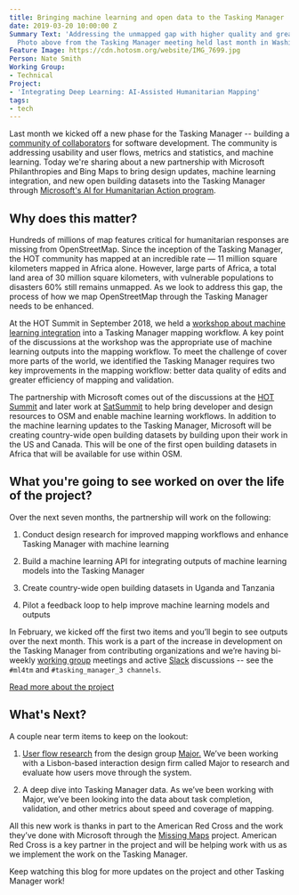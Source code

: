 ```yaml
---
title: Bringing machine learning and open data to the Tasking Manager
date: 2019-03-20 10:00:00 Z
Summary Text: 'Addressing the unmapped gap with higher quality and greater efficiency.
  Photo above from the Tasking Manager meeting held last month in Washington, DC. '
Feature Image: https://cdn.hotosm.org/website/IMG_7699.jpg
Person: Nate Smith
Working Group:
- Technical
Project:
- 'Integrating Deep Learning: AI-Assisted Humanitarian Mapping'
tags:
- tech
---
```


Last month we kicked off a new phase for the Tasking Manager -- building a [community of collaborators](https://www.hotosm.org/updates/a-community-of-collaborators-for-the-tasking-manager/) for software development. The community is addressing usability and user flows, metrics and statistics, and machine learning. Today we're sharing about a new partnership with Microsoft Philanthropies and Bing Maps to bring design updates, machine learning integration, and new open building datasets into the Tasking Manager through [Microsoft's AI for Humanitarian Action program](https://www.microsoft.com/en-us/ai/ai-for-humanitarian-action).

## Why does this matter?

Hundreds of millions of map features critical for humanitarian responses are missing from OpenStreetMap. Since the inception of the Tasking Manager, the HOT community has mapped at an incredible rate — 11 million square kilometers mapped in Africa alone. However, large parts of Africa, a total land area of 30 million square kilometers, with vulnerable populations to disasters 60% still remains unmapped. As we look to address this gap, the process of how we map OpenStreetMap through the Tasking Manager needs to be enhanced. 

At the HOT Summit in September 2018, we held a [workshop about machine learning integration](https://www.hotosm.org/updates/integrating-machine-learning-into-the-tasking-manager/) into a Tasking Manager mapping workflow. A key point of the discussions at the workshop was the appropriate use of machine learning outputs into the mapping workflow. To meet the challenge of cover more parts of the world, we identified the Tasking Manager requires two key improvements in the mapping workflow: better data quality of edits and greater efficiency of mapping and validation.

The partnership with Microsoft comes out of the discussions at the [HOT Summit](https://www.hotosm.org/updates/hot-summit-at-foss4g-2018-combining-communities-in-dar-es-salaam/) and later work at [SatSummit](https://2018.satsummit.io/) to help bring developer and design resources to OSM and enable machine learning workflows. In addition to the machine learning updates to the Tasking Manager, Microsoft will be creating country-wide open building datasets by building upon their work in the US and Canada. This will be one of the first open building datasets in Africa that will be available for use within OSM.

## What you're going to see worked on over the life of the project?

Over the next seven months, the partnership will work on the following: 

1. Conduct design research for improved mapping workflows and enhance Tasking Manager with machine learning

2. Build a machine learning API for integrating outputs of machine learning models into the Tasking Manager

3. Create country-wide open building datasets in Uganda and Tanzania

4. Pilot a feedback loop to help improve machine learning models and outputs

In February, we kicked off the first two items and you’ll begin to see outputs over the next month. This work is a part of the increase in development on the Tasking Manager from contributing organizations and we’re having bi-weekly [working group](https://github.com/hotosm/tasking-manager/wiki/TM-Working-Group-Meeting-Details) meetings and active [Slack](https://slack.hotosm.org/) discussions -- see the `#ml4tm` and `#tasking_manager_3 channels`.

<p>
<div class="highlight-options"><a href="https://www.hotosm.org/projects/ai-assisted-humanitarian-mapping/" class="btn btn-primary btn-block btn-chevron">Read more about the project</a></div>
</p>

## What's Next?

A couple near term items to keep on the lookout: 

1. [User flow research](https://github.com/hotosm/projects/issues/12) from the design group [Major.](http://wegomajor.com/) We’ve been working with a Lisbon-based interaction design firm called Major to research and evaluate how users move through the system. 

2. A deep dive into Tasking Manager data. As we’ve been working with Major, we’ve been looking into the data about task completion, validation, and other metrics about speed and coverage of mapping. 

All this new work is thanks in part to the American Red Cross and the work they’ve done with Microsoft through the [Missing Maps](https://www.missingmaps.org/) project. American Red Cross is a key partner in the project and will be helping work with us as we implement the work on the Tasking Manager. 

Keep watching this blog for more updates on the project and other Tasking Manager work!
